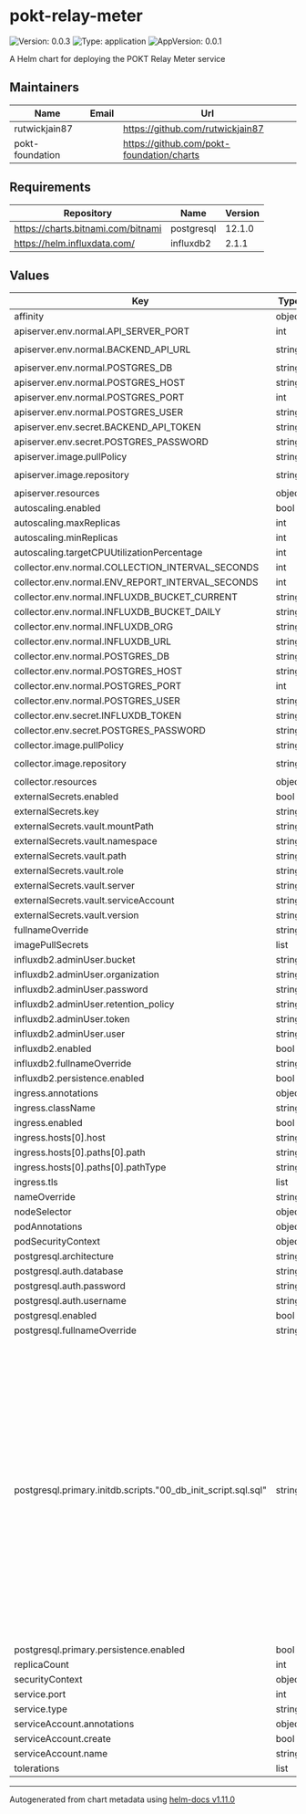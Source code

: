 # pokt-relay-meter

![Version: 0.0.3](https://img.shields.io/badge/Version-0.0.3-informational?style=flat-square) ![Type: application](https://img.shields.io/badge/Type-application-informational?style=flat-square) ![AppVersion: 0.0.1](https://img.shields.io/badge/AppVersion-0.0.1-informational?style=flat-square)

A Helm chart for deploying the POKT Relay Meter service

## Maintainers

| Name | Email | Url |
| ---- | ------ | --- |
| rutwickjain87 |  | <https://github.com/rutwickjain87> |
| pokt-foundation |  | <https://github.com/pokt-foundation/charts> |

## Requirements

| Repository | Name | Version |
|------------|------|---------|
| https://charts.bitnami.com/bitnami | postgresql | 12.1.0 |
| https://helm.influxdata.com/ | influxdb2 | 2.1.1 |

## Values

| Key | Type | Default | Description |
|-----|------|---------|-------------|
| affinity | object | `{}` |  |
| apiserver.env.normal.API_SERVER_PORT | int | `80` |  |
| apiserver.env.normal.BACKEND_API_URL | string | `"https://postgres-api.backend.pokt.network"` |  |
| apiserver.env.normal.POSTGRES_DB | string | `"relay-meter"` |  |
| apiserver.env.normal.POSTGRES_HOST | string | `"postgres"` |  |
| apiserver.env.normal.POSTGRES_PORT | int | `5432` |  |
| apiserver.env.normal.POSTGRES_USER | string | `"pokt"` |  |
| apiserver.env.secret.BACKEND_API_TOKEN | string | `"dummy"` |  |
| apiserver.env.secret.POSTGRES_PASSWORD | string | `"P0K7p05tgr3s8"` |  |
| apiserver.image.pullPolicy | string | `"IfNotPresent"` |  |
| apiserver.image.repository | string | `"pocketfoundation/relay-meter-apiserver"` |  |
| apiserver.resources | object | `{}` |  |
| autoscaling.enabled | bool | `false` |  |
| autoscaling.maxReplicas | int | `100` |  |
| autoscaling.minReplicas | int | `3` |  |
| autoscaling.targetCPUUtilizationPercentage | int | `80` |  |
| collector.env.normal.COLLECTION_INTERVAL_SECONDS | int | `30` |  |
| collector.env.normal.ENV_REPORT_INTERVAL_SECONDS | int | `10` |  |
| collector.env.normal.INFLUXDB_BUCKET_CURRENT | string | `"default"` |  |
| collector.env.normal.INFLUXDB_BUCKET_DAILY | string | `"default"` |  |
| collector.env.normal.INFLUXDB_ORG | string | `"demand-infra"` |  |
| collector.env.normal.INFLUXDB_URL | string | `"http://influxdb"` |  |
| collector.env.normal.POSTGRES_DB | string | `"relay-meter"` |  |
| collector.env.normal.POSTGRES_HOST | string | `"postgres"` |  |
| collector.env.normal.POSTGRES_PORT | int | `5432` |  |
| collector.env.normal.POSTGRES_USER | string | `"pokt"` |  |
| collector.env.secret.INFLUXDB_TOKEN | string | `"xbvafasvxgxg1262619"` |  |
| collector.env.secret.POSTGRES_PASSWORD | string | `"P0K7p05tgr3s8"` |  |
| collector.image.pullPolicy | string | `"IfNotPresent"` |  |
| collector.image.repository | string | `"pocketfoundation/relay-meter-collector"` |  |
| collector.resources | object | `{}` |  |
| externalSecrets.enabled | bool | `false` |  |
| externalSecrets.key | string | `"relay-meter/staging/env"` |  |
| externalSecrets.vault.mountPath | string | `"k8s-mount-path"` |  |
| externalSecrets.vault.namespace | string | `"our/namespace/"` |  |
| externalSecrets.vault.path | string | `"path/"` |  |
| externalSecrets.vault.role | string | `"my-role"` |  |
| externalSecrets.vault.server | string | `"https://vault:8200"` |  |
| externalSecrets.vault.serviceAccount | string | `"portal-api"` |  |
| externalSecrets.vault.version | string | `"v1"` |  |
| fullnameOverride | string | `""` |  |
| imagePullSecrets | list | `[]` |  |
| influxdb2.adminUser.bucket | string | `"default"` |  |
| influxdb2.adminUser.organization | string | `"demand-infra"` |  |
| influxdb2.adminUser.password | string | `"SuperS3cr37P@5$w0rd"` |  |
| influxdb2.adminUser.retention_policy | string | `"0s"` |  |
| influxdb2.adminUser.token | string | `"xbvafasvxgxg1262619"` |  |
| influxdb2.adminUser.user | string | `"admin"` |  |
| influxdb2.enabled | bool | `false` |  |
| influxdb2.fullnameOverride | string | `"influxdb"` |  |
| influxdb2.persistence.enabled | bool | `false` |  |
| ingress.annotations | object | `{}` |  |
| ingress.className | string | `""` |  |
| ingress.enabled | bool | `false` |  |
| ingress.hosts[0].host | string | `"chart-example.local"` |  |
| ingress.hosts[0].paths[0].path | string | `"/"` |  |
| ingress.hosts[0].paths[0].pathType | string | `"ImplementationSpecific"` |  |
| ingress.tls | list | `[]` |  |
| nameOverride | string | `""` |  |
| nodeSelector | object | `{}` |  |
| podAnnotations | object | `{}` |  |
| podSecurityContext | object | `{}` |  |
| postgresql.architecture | string | `"standalone"` |  |
| postgresql.auth.database | string | `"relay-meter"` |  |
| postgresql.auth.password | string | `"P0K7p05tgr3s8"` |  |
| postgresql.auth.username | string | `"pokt"` |  |
| postgresql.enabled | bool | `false` |  |
| postgresql.fullnameOverride | string | `"postgres"` |  |
| postgresql.primary.initdb.scripts."00_db_init_script.sql.sql" | string | `"DROP TABLE IF EXISTS relay_counts;\nDROP TABLE IF EXISTS daily_app_sums;\nDROP TABLE IF EXISTS todays_app_sums;\nDROP TABLE IF EXISTS todays_app_latencies;\n\nCREATE TABLE relay_counts (\n  id INT GENERATED ALWAYS AS IDENTITY,\n  application VARCHAR NOT NULL,\n  count_success bigint NOT NULL,\n  count_failure bigint NOT NULL,\n  time TIMESTAMPTZ\n);\nCREATE TABLE daily_app_sums (\n  id INT GENERATED ALWAYS AS IDENTITY,\n  application VARCHAR NOT NULL,\n  count_success bigint NOT NULL,\n  count_failure bigint NOT NULL,\n  time TIMESTAMPTZ\n);\nCREATE TABLE todays_app_sums (\n  id INT GENERATED ALWAYS AS IDENTITY,\n  application VARCHAR NOT NULL,\n  count_success bigint NOT NULL,\n  count_failure bigint NOT NULL\n);\nCREATE TABLE todays_app_latencies (\n  id INT GENERATED ALWAYS AS IDENTITY,\n  application VARCHAR NOT NULL,\n  time VARCHAR NOT NULL,\n  latency DECIMAL NOT NULL\n);\n"` |  |
| postgresql.primary.persistence.enabled | bool | `false` |  |
| replicaCount | int | `1` |  |
| securityContext | object | `{}` |  |
| service.port | int | `80` |  |
| service.type | string | `"ClusterIP"` |  |
| serviceAccount.annotations | object | `{}` |  |
| serviceAccount.create | bool | `true` |  |
| serviceAccount.name | string | `""` |  |
| tolerations | list | `[]` |  |

----------------------------------------------
Autogenerated from chart metadata using [helm-docs v1.11.0](https://github.com/norwoodj/helm-docs/releases/v1.11.0)
